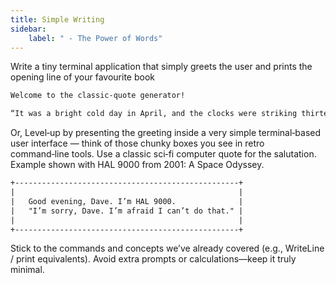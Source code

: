 ```yaml
---
title: Simple Writing
sidebar:
    label: " - The Power of Words"
---
```



Write a tiny terminal application that simply greets the user and prints the opening line of your favourite book

```txt
Welcome to the classic-quote generator!

“It was a bright cold day in April, and the clocks were striking thirteen.”

```

Or, Level‑up by presenting the greeting inside a very simple terminal‑based user interface — think of those chunky boxes you see in retro command‑line tools. Use a classic sci‑fi computer quote for the salutation. Example shown with HAL 9000 from 2001: A Space Odyssey.

```txt
+--------------------------------------------------+
|                                                  |
|   Good evening, Dave. I’m HAL 9000.              |
|   "I’m sorry, Dave. I’m afraid I can’t do that." |
|                                                  |
+--------------------------------------------------+
```

Stick to the commands and concepts we’ve already covered (e.g., WriteLine / print equivalents). Avoid extra prompts or calculations—keep it truly minimal.
